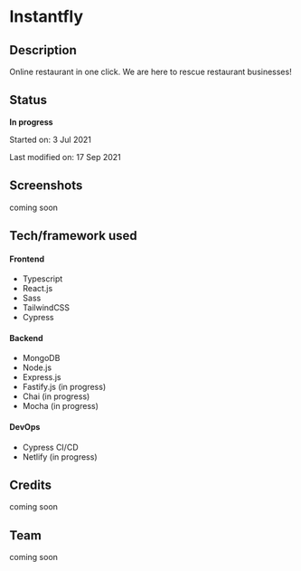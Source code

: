 # Instantfly

## Description

Online restaurant in one click. We are here to rescue restaurant businesses!

## Status

<!-- **Success:** [See Live](https://yewkangwei.com/) -->

**In progress**

Started on: 3 Jul 2021 <br>

<!-- Completed on: 7 Oct 2020 <br> -->

Last modified on: 17 Sep 2021 <br>

## Screenshots

coming soon

## Tech/framework used

#### Frontend

- Typescript
- React.js
- Sass
- TailwindCSS
- Cypress

#### Backend

- MongoDB
- Node.js
- Express.js
- Fastify.js (in progress)
- Chai (in progress)
- Mocha (in progress)

#### DevOps

- Cypress CI/CD
- Netlify (in progress)

## Credits

coming soon

## Team

coming soon
